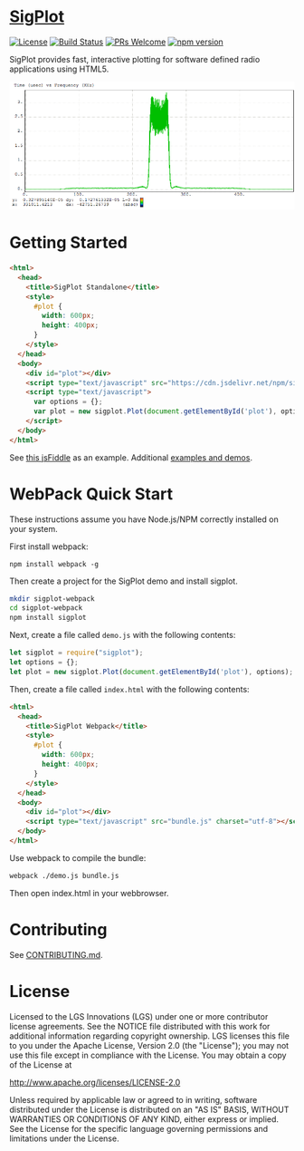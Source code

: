 [SigPlot](http://sigplot.lgsinnovations.com)
=======

[![License](https://img.shields.io/badge/License-Apache%202.0-blue.svg)](https://opensource.org/licenses/Apache-2.0) [![Build Status](https://travis-ci.org/LGSInnovations/sigplot.svg?branch=master)](https://travis-ci.org/LGSInnovations/sigplot) [![PRs Welcome](https://img.shields.io/badge/PRs-welcome-brightgreen.svg)](.github/CONTRIBUTING.md#pull-requests) [![npm version](https://badge.fury.io/js/sigplot.svg)](https://badge.fury.io/js/sigplot)

SigPlot provides fast, interactive plotting for software defined radio
applications using HTML5.

![SigPlot plotting the FFT of a signal](doc/fft-white.png)

Getting Started
=================
```html
<html>
  <head>
    <title>SigPlot Standalone</title>
    <style>
      #plot {
        width: 600px;
        height: 400px;
      }
    </style>
  </head>
  <body>
    <div id="plot"></div>
    <script type="text/javascript" src="https://cdn.jsdelivr.net/npm/sigplot/dist/sigplot-debug.js"></script>
    <script type="text/javascript">
      var options = {};
      var plot = new sigplot.Plot(document.getElementById('plot'), options);
    </script>
  </body>
</html>
```

See [this jsFiddle](https://jsfiddle.net/ha09baqu/) as an example.  Additional
[examples and demos](http://sigplot.lgsinnovations.com/).


WebPack Quick Start
================================

These instructions assume you have Node.js/NPM correctly installed on your
system.

First install webpack:

```
npm install webpack -g
```

Then create a project for the SigPlot demo and install sigplot.

```bash
mkdir sigplot-webpack
cd sigplot-webpack
npm install sigplot
```

Next, create a file called `demo.js` with the following contents:

```javascript
let sigplot = require("sigplot");
let options = {};
let plot = new sigplot.Plot(document.getElementById('plot'), options);
```

Then, create a file called `index.html` with the following contents:

```html
<html>
  <head>
    <title>SigPlot Webpack</title>
    <style>
      #plot {
        width: 600px;
        height: 400px;
      }
    </style>
  </head>
  <body>
    <div id="plot"></div>
    <script type="text/javascript" src="bundle.js" charset="utf-8"></script>
  </body>
</html>
```

Use webpack to compile the bundle:

```bash
webpack ./demo.js bundle.js
```

Then open index.html in your webbrowser.

Contributing
=====================
See [CONTRIBUTING.md](CONTRIBUTING.md).

License
=====================
Licensed to the LGS Innovations (LGS) under one
or more contributor license agreements.  See the NOTICE file
distributed with this work for additional information
regarding copyright ownership.  LGS licenses this file
to you under the Apache License, Version 2.0 (the
"License"); you may not use this file except in compliance
with the License.  You may obtain a copy of the License at
 
  http://www.apache.org/licenses/LICENSE-2.0
 
Unless required by applicable law or agreed to in writing,
software distributed under the License is distributed on an
"AS IS" BASIS, WITHOUT WARRANTIES OR CONDITIONS OF ANY
KIND, either express or implied.  See the License for the
specific language governing permissions and limitations
under the License.
